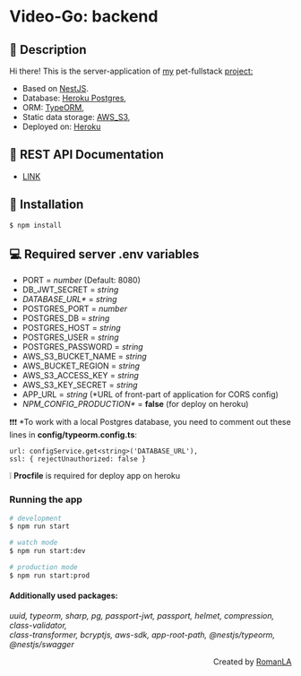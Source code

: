 # Video-Go: backend

## 👋 Description

Hi there! This is the server-application of [my](https://github.com/RomanLA-tech)
pet-fullstack [project:](https://video-go-front.vercel.app/)

* Based on [NestJS](https://github.com/nestjs/nest).
* Database: [Heroku Postgres](https://devcenter.heroku.com/articles/heroku-postgresql),
* ORM: [TypeORM](https://typeorm.io/),
* Static data storage: [AWS_S3](https://docs.aws.amazon.com/s3/index.html?nc2=h_ql_doc_s3),
* Deployed on: [Heroku](https://heroku.com)

## 🔎 REST API Documentation

* [LINK](https://video-go-api-app.herokuapp.com/api/docs)

## 📌 Installation

```bash
$ npm install
```

💻 Required server .env variables
-------------------------------
<ul>
<li>PORT = <i>number</i> (Default: 8080)</li>
<li>DB_JWT_SECRET = <i>string</i></li>
<li><i>DATABASE_URL*</i> = <i>string</i></li>
<li>POSTGRES_PORT = <i>number</i></li>
<li>POSTGRES_DB = <i>string</i></li>
<li>POSTGRES_HOST = <i>string</i></li>
<li>POSTGRES_USER = <i>string</i></li>
<li>POSTGRES_PASSWORD = <i>string</i></li>
<li>AWS_S3_BUCKET_NAME = <i>string</i></li>
<li>AWS_BUCKET_REGION = <i>string</i></li>
<li>AWS_S3_ACCESS_KEY = <i>string</i></li>
<li>AWS_S3_KEY_SECRET = <i>string</i></li>
<li>APP_URL = <i>string</i> (*URL of front-part of application for CORS config)</li>
<li><i>NPM_CONFIG_PRODUCTION*</i> = <b>false</b> (for deploy on heroku)</li>
</ul>

❗❗❗ *To work with a local Postgres database, you need to comment out these lines in <b>
config/typeorm.config.ts</b>:</br>

	url: configService.get<string>('DATABASE_URL'),
	ssl: { rejectUnauthorized: false }

❕ <b>Procfile</b> is required for deploy app on heroku

### Running the app

```bash
# development
$ npm run start

# watch mode
$ npm run start:dev

# production mode
$ npm run start:prod
```

#### Additionally used packages:

<em>uuid, typeorm, sharp, pg, passport-jwt, passport, helmet,
compression, class-validator,</br> class-transformer, bcryptjs, aws-sdk,
app-root-path, @nestjs/typeorm, @nestjs/swagger</em>


<p align="right">Created by <a href='https://github.com/RomanLA-tech'>RomanLA</a></p>
